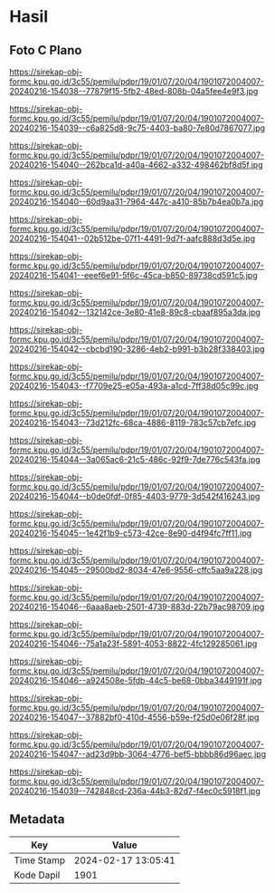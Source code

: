 # Hasil

## Foto C Plano

https://sirekap-obj-formc.kpu.go.id/3c55/pemilu/pdpr/19/01/07/20/04/1901072004007-20240216-154038--77879f15-5fb2-48ed-808b-04a5fee4e9f3.jpg

https://sirekap-obj-formc.kpu.go.id/3c55/pemilu/pdpr/19/01/07/20/04/1901072004007-20240216-154039--c6a825d8-9c75-4403-ba80-7e80d7867077.jpg

https://sirekap-obj-formc.kpu.go.id/3c55/pemilu/pdpr/19/01/07/20/04/1901072004007-20240216-154040--262bca1d-a40a-4662-a332-498462bf8d5f.jpg

https://sirekap-obj-formc.kpu.go.id/3c55/pemilu/pdpr/19/01/07/20/04/1901072004007-20240216-154040--60d9aa31-7964-447c-a410-85b7b4ea0b7a.jpg

https://sirekap-obj-formc.kpu.go.id/3c55/pemilu/pdpr/19/01/07/20/04/1901072004007-20240216-154041--02b512be-07f1-4491-9d7f-aafc888d3d5e.jpg

https://sirekap-obj-formc.kpu.go.id/3c55/pemilu/pdpr/19/01/07/20/04/1901072004007-20240216-154041--eeef6e91-5f6c-45ca-b850-89738cd591c5.jpg

https://sirekap-obj-formc.kpu.go.id/3c55/pemilu/pdpr/19/01/07/20/04/1901072004007-20240216-154042--132142ce-3e80-41e8-89c8-cbaaf895a3da.jpg

https://sirekap-obj-formc.kpu.go.id/3c55/pemilu/pdpr/19/01/07/20/04/1901072004007-20240216-154042--cbcbd190-3286-4eb2-b991-b3b28f338403.jpg

https://sirekap-obj-formc.kpu.go.id/3c55/pemilu/pdpr/19/01/07/20/04/1901072004007-20240216-154043--f7709e25-e05a-493a-a1cd-7ff38d05c99c.jpg

https://sirekap-obj-formc.kpu.go.id/3c55/pemilu/pdpr/19/01/07/20/04/1901072004007-20240216-154043--73d212fc-68ca-4886-8119-783c57cb7efc.jpg

https://sirekap-obj-formc.kpu.go.id/3c55/pemilu/pdpr/19/01/07/20/04/1901072004007-20240216-154044--3a065ac6-21c5-486c-92f9-7de776c543fa.jpg

https://sirekap-obj-formc.kpu.go.id/3c55/pemilu/pdpr/19/01/07/20/04/1901072004007-20240216-154044--b0de0fdf-0f85-4403-9779-3d542f416243.jpg

https://sirekap-obj-formc.kpu.go.id/3c55/pemilu/pdpr/19/01/07/20/04/1901072004007-20240216-154045--1e42f1b9-c573-42ce-8e90-d4f94fc7ff11.jpg

https://sirekap-obj-formc.kpu.go.id/3c55/pemilu/pdpr/19/01/07/20/04/1901072004007-20240216-154045--29500bd2-8034-47e6-9556-cffc5aa9a228.jpg

https://sirekap-obj-formc.kpu.go.id/3c55/pemilu/pdpr/19/01/07/20/04/1901072004007-20240216-154046--6aaa8aeb-2501-4739-883d-22b79ac98709.jpg

https://sirekap-obj-formc.kpu.go.id/3c55/pemilu/pdpr/19/01/07/20/04/1901072004007-20240216-154046--75a1a23f-5891-4053-8822-4fc129285061.jpg

https://sirekap-obj-formc.kpu.go.id/3c55/pemilu/pdpr/19/01/07/20/04/1901072004007-20240216-154046--a924508e-5fdb-44c5-be68-0bba3449191f.jpg

https://sirekap-obj-formc.kpu.go.id/3c55/pemilu/pdpr/19/01/07/20/04/1901072004007-20240216-154047--37882bf0-410d-4556-b59e-f25d0e06f28f.jpg

https://sirekap-obj-formc.kpu.go.id/3c55/pemilu/pdpr/19/01/07/20/04/1901072004007-20240216-154047--ad23d9bb-3064-4776-bef5-bbbb86d96aec.jpg

https://sirekap-obj-formc.kpu.go.id/3c55/pemilu/pdpr/19/01/07/20/04/1901072004007-20240216-154039--742848cd-236a-44b3-82d7-f4ec0c5918f1.jpg


## Metadata

| Key        | Value               |
| ---------- | ------------------- |
| Time Stamp | 2024-02-17 13:05:41 |
| Kode Dapil | 1901                |



